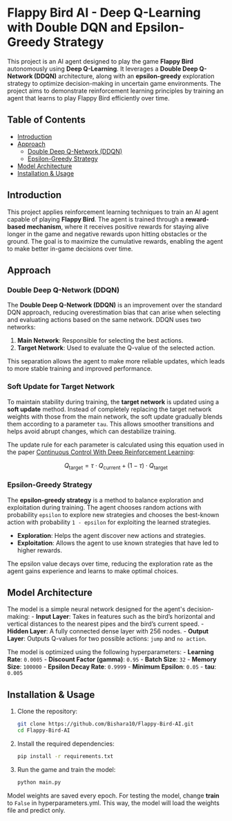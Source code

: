 # Flappy Bird AI - Deep Q-Learning with Double DQN and Epsilon-Greedy Strategy

This project is an AI agent designed to play the game **Flappy Bird** autonomously using **Deep Q-Learning**. It leverages a **Double Deep Q-Network (DDQN)** architecture, along with an **epsilon-greedy** exploration strategy to optimize decision-making in uncertain game environments. The project aims to demonstrate reinforcement learning principles by training an agent that learns to play Flappy Bird efficiently over time.

## Table of Contents
- [Introduction](#introduction)
- [Approach](#approach)
  - [Double Deep Q-Network (DDQN)](#double-deep-q-network-ddqn)
  - [Epsilon-Greedy Strategy](#epsilon-greedy-strategy)
- [Model Architecture](#model-architecture)
- [Installation & Usage](#installation-and-usage)

## Introduction

This project applies reinforcement learning techniques to train an AI agent capable of playing **Flappy Bird**. The agent is trained through a **reward-based mechanism**, where it receives positive rewards for staying alive longer in the game and negative rewards upon hitting obstacles or the ground. The goal is to maximize the cumulative rewards, enabling the agent to make better in-game decisions over time.

## Approach

### Double Deep Q-Network (DDQN)

The **Double Deep Q-Network (DDQN)** is an improvement over the standard DQN approach, reducing overestimation bias that can arise when selecting and evaluating actions based on the same network. DDQN uses two networks:
1. **Main Network**: Responsible for selecting the best actions.
2. **Target Network**: Used to evaluate the Q-value of the selected action.

This separation allows the agent to make more reliable updates, which leads to more stable training and improved performance.

### Soft Update for Target Network

To maintain stability during training, the **target network** is updated using a **soft update** method. Instead of completely replacing the target network weights with those from the main network, the soft update gradually blends them according to a parameter `tau`. This allows smoother transitions and helps avoid abrupt changes, which can destabilize training.

The update rule for each parameter is calculated using this equation used in the paper [Continuous Control With Deep Reinforcement Learning](https://arxiv.org/pdf/1509.02971.pdf): 
   ```math
   Q_{\text{target}} = \tau \cdot Q_{\text{current}} + (1 - \tau) \cdot Q_{\text{target}}
```

### Epsilon-Greedy Strategy

The **epsilon-greedy strategy** is a method to balance exploration and exploitation during training. The agent chooses random actions with probability `epsilon` to explore new strategies and chooses the best-known action with probability `1 - epsilon` for exploiting the learned strategies.

  - **Exploration**: Helps the agent discover new actions and strategies.
  - **Exploitation**: Allows the agent to use known strategies that have led to higher rewards.

The epsilon value decays over time, reducing the exploration rate as the agent gains experience and learns to make optimal choices.

## Model Architecture

The model is a simple neural network designed for the agent's decision-making:
    - **Input Layer**: Takes in features such as the bird’s horizontal and vertical distances to the nearest pipes and the bird’s current speed.
    - **Hidden Layer**: A fully connected dense layer with 256 nodes.
    - **Output Layer**: Outputs Q-values for two possible actions: `jump` and `no action`.

The model is optimized using the following hyperparameters:
    - **Learning Rate**: `0.0005`
    - **Discount Factor (gamma)**: `0.95`
    - **Batch Size**: `32`
    - **Memory Size**: `100000`
    - **Epsilon Decay Rate**: `0.9999`
    - **Minimum Epsilon**: `0.05`
    - **tau**: `0.005`

## Installation & Usage

1. Clone the repository:
   ```bash
   git clone https://github.com/Bishara10/Flappy-Bird-AI.git
   cd Flappy-Bird-AI
   ```

2. Install the required dependencies:
    ```bash
    pip install -r requirements.txt
    ```

3. Run the game and train the model:
    ```bash
    python main.py
    ```
Model weights are saved every epoch. 
For testing the model, change **train** to `False` in hyperparameters.yml. This way, the model will load the weights file and predict only. 
